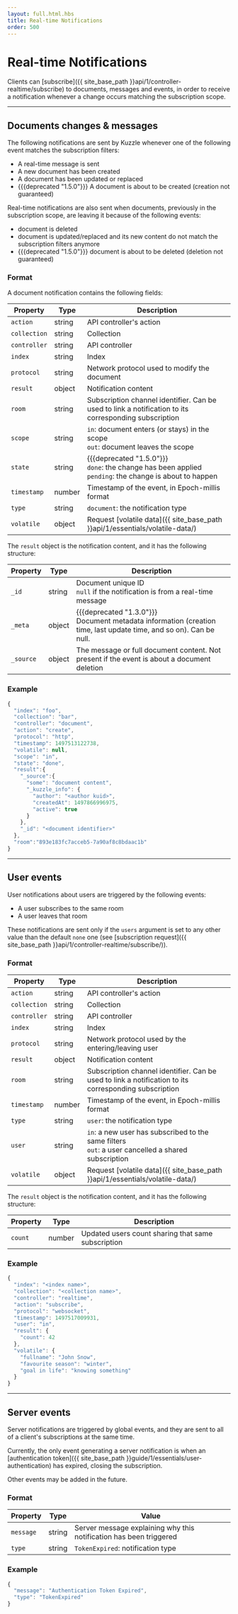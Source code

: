 ```yaml
---
layout: full.html.hbs
title: Real-time Notifications
order: 500
---
```


# Real-time Notifications

Clients can [subscribe]({{ site_base_path }}api/1/controller-realtime/subscribe) to documents, messages and events, in order to receive a notification whenever a change occurs matching the subscription scope.

---

## Documents changes & messages

The following notifications are sent by Kuzzle whenever one of the following event matches the subscription filters:

* A real-time message is sent
* A new document has been created
* A document has been updated or replaced
* {{{deprecated "1.5.0"}}} A document is about to be created (creation not guaranteed)

Real-time notifications are also sent when documents, previously in the subscription scope, are leaving it because of the following events:

* document is deleted
* document is updated/replaced and its new content do not match the subscription filters anymore
* {{{deprecated "1.5.0"}}} document is about to be deleted (deletion not guaranteed)

### Format

A document notification contains the following fields:

| Property | Type |Description       |
|--------------------|------|------------------|
| `action` | string | API controller's action  |
| `collection` | string | Collection |
| `controller` | string | API controller  |
| `index` | string | Index |
| `protocol` | string | Network protocol used to modify the document |
| `result` | object | Notification content |
| `room` | string | Subscription channel identifier. Can be used to link a notification to its corresponding subscription |
| `scope` | string | `in`: document enters (or stays) in the scope<br/>`out`: document leaves the scope |
| `state` | string | {{{deprecated "1.5.0"}}}<br/>`done`: the change has been applied<br/>`pending`: the change is about to happen | `pending`, `done` |
|`timestamp` | number | Timestamp of the event, in Epoch-millis format |
| `type` | string | `document`: the notification type |
| `volatile` | object | Request [volatile data]({{ site_base_path }}api/1/essentials/volatile-data/) |

The `result` object is the notification content, and it has the following structure:

| Property | Type |Description       |
|--------------------|------|------------------|
| `_id` | string | Document unique ID<br/>`null` if the notification is from a real-time message|
| `_meta` | object | {{{deprecated "1.3.0"}}}<br/>Document metadata information (creation time, last update time, and so on). Can be null. |
| `_source` | object | The message or full document content. Not present if the event is about a document deletion |


### Example

```js
{
  "index": "foo",
  "collection": "bar",
  "controller": "document",
  "action": "create",
  "protocol": "http",
  "timestamp": 1497513122738,
  "volatile": null,
  "scope": "in",
  "state": "done",
  "result":{
    "_source":{
      "some": "document content",
      "_kuzzle_info": {
        "author": "<author kuid>",
        "createdAt": 1497866996975,
        "active": true
      }
    },
    "_id": "<document identifier>"
  },
  "room":"893e183fc7acceb5-7a90af8c8bdaac1b"
}
```

---

## User events

User notifications about users are triggered by the following events:

* A user subscribes to the same room
* A user leaves that room

These notifications are sent only if the `users` argument is set to any other value than the default `none` one (see [subscription request]({{ site_base_path }}api/1/controller-realtime/subscribe/)).

### Format

| Property | Type |Description       |
|--------------------|------|------------------|
| `action` | string | API controller's action  |
| `collection` | string | Collection |
| `controller` | string | API controller  |
| `index` | string | Index |
| `protocol` | string | Network protocol used by the entering/leaving user |
| `result` | object | Notification content |
| `room` | string | Subscription channel identifier. Can be used to link a notification to its corresponding subscription |
|`timestamp` | number | Timestamp of the event, in Epoch-millis format |
| `type` | string | `user`: the notification type |
| `user` | string | `in`: a new user has subscribed to the same filters<br/>`out`: a user cancelled a shared subscription |
| `volatile` | object | Request [volatile data]({{ site_base_path }}api/1/essentials/volatile-data/) |

The `result` object is the notification content, and it has the following structure:

| Property | Type |Description       |
|--------------------|------|------------------|
| `count` | number |  Updated users count sharing that same subscription |

### Example

```js
{
  "index": "<index name>",
  "collection": "<collection name>",
  "controller": "realtime",
  "action": "subscribe",
  "protocol": "websocket",
  "timestamp": 1497517009931,
  "user": "in",
  "result": {
    "count": 42
  },
  "volatile": {
    "fullname": "John Snow",
    "favourite season": "winter",
    "goal in life": "knowing something"
  }
}
```

---

## Server events

Server notifications are triggered by global events, and they are sent to all of a client's subscriptions at the same time.

Currently, the only event generating a server notification is when an [authentication token]({{ site_base_path }}guide/1/essentials/user-authentication) has expired, closing the subscription.

Other events may be added in the future.

### Format

| Property | Type | Value |
|--------------------|------|------------------|
| `message` | string | Server message explaining why this notification has been triggered |
| `type` | string | `TokenExpired`: notification type |

### Example

```js
{
  "message": "Authentication Token Expired",
  "type": "TokenExpired"
}
```
